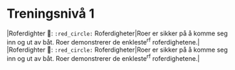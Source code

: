 # Treningsnivå 1

|Roferdighter 🔶: `:red_circle:` Roferdigheter|Roer er sikker på å komme seg inn og ut av båt. Roer demonstrerer de enkleste<sup>rf</sup> roferdighetene.|
|Roferdighter 🔷: `:red_circle:` Roferdigheter|Roer er sikker på å komme seg inn og ut av båt. Roer demonstrerer de enkleste<sup>rf</sup> roferdighetene.|
